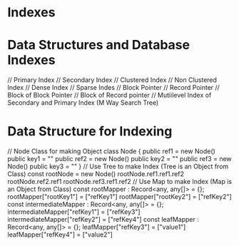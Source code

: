 # Indexes
# Data Structures and Database Indexes

// Primary Index
// Secondary Index
// Clustered Index
// Non Clustered Index
// Dense Index
// Sparse Indes
// Block Pointer
// Record Pointer
// Block of Block Pointer
// Block of Record pointer
// Mutiilevel Index of Secondary and Primary Index (M Way Search Tree)

# Data Structure for Indexing
// Node Class for making Object
class Node {
    public ref1 = new Node()
    public key1 = ""
    public ref2 = new Node()
    public key2 = ""
    public ref3 = new Node()
    public key3 = ""
}
// Use Tree to make Index (Tree is an Object from Class)
const rootNode = new Node()
rootNode.ref1.ref1.ref2
rootNode.ref2.ref1
rootNode.ref3.ref1.ref2
// Use Map to make Index (Map is an Object from Class)
const rootMapper : Record<any, any[]> = {};
rootMapper["rootKey1"] = ["refKey1"]
rootMapper["rootKey2"] = ["refKey2"]
const intermediateMapper : Record<any, any[]> = {};
intermediateMapper["refKey1"] = ["refKey3"] 
intermediateMapper["refKey2"] = ["refKey4"]
const leafMapper : Record<any, any[]> = {};
leafMapper["refKey3"] = ["value1"]
leafMapper["refKey4"] = ["value2"]
